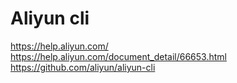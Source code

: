 # Aliyun cli
https://help.aliyun.com/
https://help.aliyun.com/document_detail/66653.html
https://github.com/aliyun/aliyun-cli
